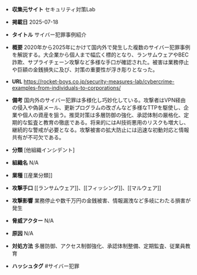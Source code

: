 - **収集元サイト**
セキュリティ対策Lab

- **掲載日**
2025-07-18

- **タイトル**
サイバー犯罪事例紹介

- **概要**
2020年から2025年にかけて国内外で発生した複数のサイバー犯罪事例を解説する。大企業から個人まで幅広く標的となり、ランサムウェアやBEC詐欺、サプライチェーン攻撃など多様な手口が確認された。被害は業務停止や巨額の金銭損失に及び、対策の重要性が浮き彫りとなった。

- **URL**
https://rocket-boys.co.jp/security-measures-lab/cybercrime-examples-from-individuals-to-corporations/

- **備考**
国内外のサイバー犯罪は多様化し巧妙化している。攻撃者はVPN経由の侵入や偽装メール、更新プログラムの改ざんなど多様なTTPを駆使し、企業や個人の資産を狙う。推奨対策は多層防御の強化、承認体制の厳格化、定期的な監査と教育の徹底である。将来的にはAI技術悪用のリスクも増大し、継続的な警戒が必要となる。攻撃被害の拡大防止には迅速な初動対応と情報共有が不可欠である。

- **分類**
[他組織インシデント]

- **組織名**
N/A

- **業種**
[[産業分類]]

- **攻撃手口**
[[ランサムウェア]]、[[フィッシング]]、[[マルウェア]]

- **攻撃影響**
業務停止や数千万円の金銭被害、情報漏洩など多岐にわたる損害が発生

- **脅威アクター**
N/A

- **原因**
N/A

- **対処方法**
多層防御、アクセス制御強化、承認体制整備、定期監査、従業員教育

- **ハッシュタグ**
#サイバー犯罪
